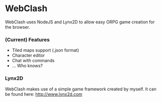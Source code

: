 # WebClash
WebClash uses NodeJS and Lynx2D to allow easy ORPG game creation for the browser.

### (Current) Features
* Tiled maps support (.json format)
* Character editor
* Chat with commands
* ... Who knows?

### Lynx2D
WebClash makes use of a simple game framework created by myself.
It can be found here: http://www.lynx2d.com
